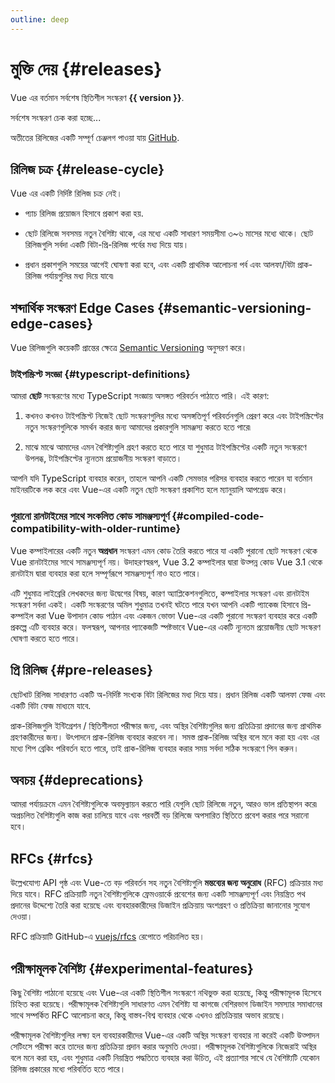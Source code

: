 ```yaml
---
outline: deep
---
```


<script setup>
import { ref, onMounted } from 'vue'

const version = ref()

onMounted(async () => {
  const res = await fetch('https://api.github.com/repos/vuejs/core/releases/latest')
  version.value = (await res.json()).name
})
</script>

# মুক্তি দেয় {#releases}

<p v-if="version">
Vue এর বর্তমান সর্বশেষ স্থিতিশীল সংস্করণ <strong>{{ version }}</strong>.
</p>
<p v-else>
সর্বশেষ সংস্করণ চেক করা হচ্ছে...
</p>

অতীতের রিলিজের একটি সম্পূর্ণ চেঞ্জলগ পাওয়া যায় [GitHub](https://github.com/vuejs/core/blob/main/CHANGELOG.md).

## রিলিজ চক্র {#release-cycle}

Vue এর একটি নির্দিষ্ট রিলিজ চক্র নেই।

- প্যাচ রিলিজ প্রয়োজন হিসাবে প্রকাশ করা হয়.

- ছোট রিলিজে সবসময় নতুন বৈশিষ্ট্য থাকে, এর মধ্যে একটি সাধারণ সময়সীমা ৩~৬ মাসের মধ্যে থাকে। ছোট রিলিজগুলি সর্বদা একটি বিটা-প্রি-রিলিজ পর্বের মধ্য দিয়ে যায়।

- প্রধান প্রকাশগুলি সময়ের আগেই ঘোষণা করা হবে, এবং একটি প্রাথমিক আলোচনা পর্ব এবং আলফা/বিটা প্রাক-রিলিজ পর্যায়গুলির মধ্য দিয়ে যাবে৷

## শব্দার্থিক সংস্করণ Edge Cases {#semantic-versioning-edge-cases}

Vue রিলিজগুলি কয়েকটি প্রান্তের ক্ষেত্রে [Semantic Versioning](https://semver.org/) অনুসরণ করে।

### টাইপস্ক্রিপ্ট সংজ্ঞা {#typescript-definitions}

আমরা **ছোট** সংস্করণের মধ্যে TypeScript সংজ্ঞায় অসঙ্গত পরিবর্তন পাঠাতে পারি। এই কারণ:

1. কখনও কখনও টাইপস্ক্রিপ্ট নিজেই ছোট সংস্করণগুলির মধ্যে অসঙ্গতিপূর্ণ পরিবর্তনগুলি প্রেরণ করে এবং টাইপস্ক্রিপ্টের নতুন সংস্করণগুলিকে সমর্থন করার জন্য আমাদের প্রকারগুলি সামঞ্জস্য করতে হতে পারে৷

2. মাঝে মাঝে আমাদের এমন বৈশিষ্ট্যগুলি গ্রহণ করতে হতে পারে যা শুধুমাত্র টাইপস্ক্রিপ্টের একটি নতুন সংস্করণে উপলব্ধ, টাইপস্ক্রিপ্টের ন্যূনতম প্রয়োজনীয় সংস্করণ বাড়াতে।

আপনি যদি TypeScript ব্যবহার করেন, তাহলে আপনি একটি সেমভার পরিসর ব্যবহার করতে পারেন যা বর্তমান মাইনরটিকে লক করে এবং Vue-এর একটি নতুন ছোট সংস্করণ প্রকাশিত হলে ম্যানুয়ালি আপগ্রেড করে।

### পুরানো রানটাইমের সাথে সংকলিত কোড সামঞ্জস্যপূর্ণ {#compiled-code-compatibility-with-older-runtime}

Vue কম্পাইলারের একটি নতুন **অপ্রধান** সংস্করণ এমন কোড তৈরি করতে পারে যা একটি পুরানো ছোট সংস্করণ থেকে Vue রানটাইমের সাথে সামঞ্জস্যপূর্ণ নয়। উদাহরণস্বরূপ, Vue 3.2 কম্পাইলার দ্বারা উত্পন্ন কোড Vue 3.1 থেকে রানটাইম দ্বারা ব্যবহার করা হলে সম্পূর্ণরূপে সামঞ্জস্যপূর্ণ নাও হতে পারে।

এটি শুধুমাত্র লাইব্রেরি লেখকদের জন্য উদ্বেগের বিষয়, কারণ অ্যাপ্লিকেশনগুলিতে, কম্পাইলার সংস্করণ এবং রানটাইম সংস্করণ সর্বদা একই। একটি সংস্করণের অমিল শুধুমাত্র তখনই ঘটতে পারে যখন আপনি একটি প্যাকেজ হিসাবে প্রি-কম্পাইল করা Vue উপাদান কোড পাঠান এবং একজন ভোক্তা Vue-এর একটি পুরানো সংস্করণ ব্যবহার করে একটি প্রকল্পে এটি ব্যবহার করে। ফলস্বরূপ, আপনার প্যাকেজটি স্পষ্টভাবে Vue-এর একটি ন্যূনতম প্রয়োজনীয় ছোট সংস্করণ ঘোষণা করতে হতে পারে।

## প্রি রিলিজ {#pre-releases}

ছোটখাট রিলিজ সাধারণত একটি অ-নির্দিষ্ট সংখ্যক বিটা রিলিজের মধ্য দিয়ে যায়। প্রধান রিলিজ একটি আলফা ফেজ এবং একটি বিটা ফেজ মাধ্যমে যাবে.

প্রাক-রিলিজগুলি ইন্টিগ্রেশন / স্থিতিশীলতা পরীক্ষার জন্য, এবং অস্থির বৈশিষ্ট্যগুলির জন্য প্রতিক্রিয়া প্রদানের জন্য প্রাথমিক গ্রহণকারীদের জন্য। উৎপাদনে প্রাক-রিলিজ ব্যবহার করবেন না। সমস্ত প্রাক-রিলিজ অস্থির বলে মনে করা হয় এবং এর মধ্যে শিপ ব্রেকিং পরিবর্তন হতে পারে, তাই প্রাক-রিলিজ ব্যবহার করার সময় সর্বদা সঠিক সংস্করণে পিন করুন।

## অবচয় {#deprecations}

আমরা পর্যায়ক্রমে এমন বৈশিষ্ট্যগুলিকে অবমূল্যায়ন করতে পারি যেগুলি ছোট রিলিজে নতুন, আরও ভাল প্রতিস্থাপন করে৷ অপ্রচলিত বৈশিষ্ট্যগুলি কাজ করা চালিয়ে যাবে এবং পরবর্তী বড় রিলিজে অপসারিত স্থিতিতে প্রবেশ করার পরে সরানো হবে।

## RFCs {#rfcs}

উল্লেখযোগ্য API পৃষ্ঠ এবং Vue-তে বড় পরিবর্তন সহ নতুন বৈশিষ্ট্যগুলি **মন্তব্যের জন্য অনুরোধ** (RFC) প্রক্রিয়ার মধ্য দিয়ে যাবে। RFC প্রক্রিয়াটি নতুন বৈশিষ্ট্যগুলিকে ফ্রেমওয়ার্কে প্রবেশের জন্য একটি সামঞ্জস্যপূর্ণ এবং নিয়ন্ত্রিত পথ প্রদানের উদ্দেশ্যে তৈরি করা হয়েছে এবং ব্যবহারকারীদের ডিজাইন প্রক্রিয়ায় অংশগ্রহণ ও প্রতিক্রিয়া জানানোর সুযোগ দেওয়া।

RFC প্রক্রিয়াটি GitHub-এ [vuejs/rfcs](https://github.com/vuejs/rfcs) রেপোতে পরিচালিত হয়।

## পরীক্ষামূলক বৈশিষ্ট্য {#experimental-features}

কিছু বৈশিষ্ট্য পাঠানো হয়েছে এবং Vue-এর একটি স্থিতিশীল সংস্করণে নথিভুক্ত করা হয়েছে, কিন্তু পরীক্ষামূলক হিসেবে চিহ্নিত করা হয়েছে। পরীক্ষামূলক বৈশিষ্ট্যগুলি সাধারণত এমন বৈশিষ্ট্য যা কাগজে বেশিরভাগ ডিজাইন সমস্যার সমাধানের সাথে সম্পর্কিত RFC আলোচনা করে, কিন্তু বাস্তব-বিশ্ব ব্যবহার থেকে এখনও প্রতিক্রিয়ার অভাব রয়েছে।

পরীক্ষামূলক বৈশিষ্ট্যগুলির লক্ষ্য হল ব্যবহারকারীদের Vue-এর একটি অস্থির সংস্করণ ব্যবহার না করেই একটি উত্পাদন সেটিংসে পরীক্ষা করে তাদের জন্য প্রতিক্রিয়া প্রদান করার অনুমতি দেওয়া। পরীক্ষামূলক বৈশিষ্ট্যগুলিকে নিজেরাই অস্থির বলে মনে করা হয়, এবং শুধুমাত্র একটি নিয়ন্ত্রিত পদ্ধতিতে ব্যবহার করা উচিত, এই প্রত্যাশার সাথে যে বৈশিষ্ট্যটি যেকোন রিলিজ প্রকারের মধ্যে পরিবর্তিত হতে পারে।
